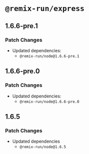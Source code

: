# `@remix-run/express`

## 1.6.6-pre.1

### Patch Changes

- Updated dependencies:
  - `@remix-run/node@1.6.6-pre.1`

## 1.6.6-pre.0

### Patch Changes

- Updated dependencies:
  - `@remix-run/node@1.6.6-pre.0`

## 1.6.5

### Patch Changes

- Updated dependencies
  - `@remix-run/node@1.6.5`
